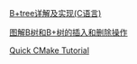 
[B+tree详解及实现(C语言)](https://blog.csdn.net/xiaohusaier/article/details/77101640)

[图解B树和B+树的插入和删除操作](https://blog.csdn.net/yanshuanche3765/article/details/79945254)

[Quick CMake Tutorial](https://www.jetbrains.com/help/clion/quick-cmake-tutorial.html)